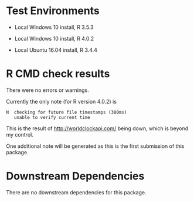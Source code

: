 # Test Environments

* Local Windows 10 install, R 3.5.3

* Local Windows 10 install, R 4.0.2

* Local Ubuntu 16.04 install, R 3.4.4

# R CMD check results

There were no errors or warnings.

Currently the only note (for R version 4.0.2) is

    N  checking for future file timestamps (380ms)
       unable to verify current time
       
This is the result of http://worldclockapi.com/ being down, which is beyond my control.

One additional note will be generated as this is the first submission of this package.

# Downstream Dependencies

There are no downstream dependencies for this package.
